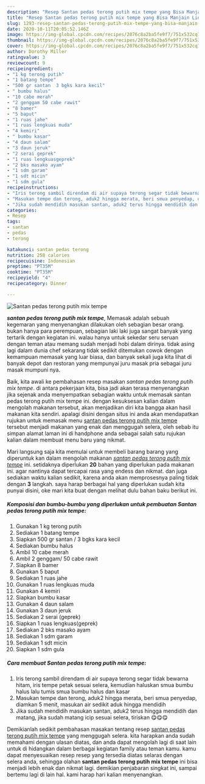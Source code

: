 ```yaml
---
description: "Resep Santan pedas terong putih mix tempe yang Bisa Manjain Lidah"
title: "Resep Santan pedas terong putih mix tempe yang Bisa Manjain Lidah"
slug: 1293-resep-santan-pedas-terong-putih-mix-tempe-yang-bisa-manjain-lidah
date: 2020-10-11T20:05:52.146Z
image: https://img-global.cpcdn.com/recipes/2076c8a2ba5fe9f7/751x532cq70/santan-pedas-terong-putih-mix-tempe-foto-resep-utama.jpg
thumbnail: https://img-global.cpcdn.com/recipes/2076c8a2ba5fe9f7/751x532cq70/santan-pedas-terong-putih-mix-tempe-foto-resep-utama.jpg
cover: https://img-global.cpcdn.com/recipes/2076c8a2ba5fe9f7/751x532cq70/santan-pedas-terong-putih-mix-tempe-foto-resep-utama.jpg
author: Dorothy Miller
ratingvalue: 3
reviewcount: 9
recipeingredient:
- "1 kg terong putih"
- "1 batang tempe"
- "500 gr santan  3 bgks kara kecil"
- " bumbu halus"
- "10 cabe merah"
- "2 genggam 50 cabe rawit"
- "8 bamer"
- "5 baput"
- "1 ruas jahe"
- "1 ruas lengkuas muda"
- "4 kemiri"
- " bumbu kasar"
- "4 daun salam"
- "3 daun jeruk"
- "2 serai geprek"
- "1 ruas lengkuasgeprek"
- "2 bks masako ayam"
- "1 sdm garam"
- "1 sdt micin"
- "1 sdm gula"
recipeinstructions:
- "Iris terong sambil direndam di air supaya terong segar tidak bewarna hitam, iris tempe petak sesuai selera, kemudian haluskan smua bumbu halus lalu tumis smua bumbu halus dan kasar"
- "Masukan tempe dan terong, aduk2 hingga merata, beri smua penyedap, diamkan 5 menit, masukan air sedikit aduk hingga mendidih"
- "Jika sudah mendidih masukan santan, aduk2 terus hingga mendidih dan matang, jika sudah matang icip sesuai selera, tiriskan 😋😋😋"
categories:
- Resep
tags:
- santan
- pedas
- terong

katakunci: santan pedas terong 
nutrition: 258 calories
recipecuisine: Indonesian
preptime: "PT35M"
cooktime: "PT35M"
recipeyield: "4"
recipecategory: Dinner

---
```



![Santan pedas terong putih mix tempe](https://img-global.cpcdn.com/recipes/2076c8a2ba5fe9f7/751x532cq70/santan-pedas-terong-putih-mix-tempe-foto-resep-utama.jpg)

<b><i>santan pedas terong putih mix tempe</i></b>, Memasak adalah sebuah kegemaran yang menyenangkan dilakukan oleh sebagian besar orang. bukan hanya para perempuan, sebagian laki laki juga sangat banyak yang tertarik dengan kegiatan ini. walau hanya untuk sekedar seru seruan dengan teman atau memang sudah menjadi hobi dalam dirinya. tidak asing lagi dalam dunia chef sekarang tidak sedikit ditemukan cowok dengan kemampuan memasak yang luar biasa, dan banyak sekali juga kita lihat di banyak depot dan restoran yang mempunyai juru masak pria sebagai juru masak mumpuni nya.

Baik, kita awali ke pembahasan resep masakan <i>santan pedas terong putih mix tempe</i>. di antara pekerjaan kita, bisa jadi akan terasa menyenangkan jika sejenak anda menyempatkan sebagian waktu untuk memasak santan pedas terong putih mix tempe ini. dengan kesuksesan kalian dalam mengolah makanan tersebut, akan menjadikan diri kita bangga akan hasil makanan kita sendiri. apalagi disini dengan situs ini anda akan mendapatkan rujukan untuk memasak menu <u>santan pedas terong putih mix tempe</u> tersebut menjadi makanan yang enak dan menggugah selera, oleh sebab itu simpan alamat laman ini di handphone anda sebagai salah satu rujukan kalian dalam membuat menu baru yang nikmat.




Mari langsung saja kita memulai untuk membeli barang barang yang diperuntuk kan dalam mengolah makanan <u><i>santan pedas terong putih mix tempe</i></u> ini. setidaknya diperlukan <b>20</b> bahan yang diperlukan pada makanan ini. agar nantinya dapat tercapai rasa yang endess dan nikmat. dan juga sediakan waktu kalian sedikit, karena anda akan memprosesnya paling tidak dengan <b>3</b> langkah. saya harap berbagai hal yang diperlukan sudah kita punyai disini, oke mari kita buat dengan melihat dulu bahan baku berikut ini.

<!--inarticleads1-->

##### Komposisi dan bumbu-bumbu yang diperlukan untuk pembuatan Santan pedas terong putih mix tempe:

1. Gunakan 1 kg terong putih
1. Sediakan 1 batang tempe
1. Siapkan 500 gr santan / 3 bgks kara kecil
1. Sediakan  bumbu halus
1. Ambil 10 cabe merah
1. Ambil 2 genggam/ 50 cabe rawit
1. Siapkan 8 bamer
1. Gunakan 5 baput
1. Sediakan 1 ruas jahe
1. Gunakan 1 ruas lengkuas muda
1. Gunakan 4 kemiri
1. Siapkan  bumbu kasar
1. Gunakan 4 daun salam
1. Gunakan 3 daun jeruk
1. Sediakan 2 serai (geprek)
1. Siapkan 1 ruas lengkuas(geprek)
1. Sediakan 2 bks masako ayam
1. Sediakan 1 sdm garam
1. Sediakan 1 sdt micin
1. Siapkan 1 sdm gula




<!--inarticleads2-->

##### Cara membuat Santan pedas terong putih mix tempe:

1. Iris terong sambil direndam di air supaya terong segar tidak bewarna hitam, iris tempe petak sesuai selera, kemudian haluskan smua bumbu halus lalu tumis smua bumbu halus dan kasar
1. Masukan tempe dan terong, aduk2 hingga merata, beri smua penyedap, diamkan 5 menit, masukan air sedikit aduk hingga mendidih
1. Jika sudah mendidih masukan santan, aduk2 terus hingga mendidih dan matang, jika sudah matang icip sesuai selera, tiriskan 😋😋😋




Demikianlah sedikit pembahasan masakan tentang resep <u>santan pedas terong putih mix tempe</u> yang menggugah selera. kita harapkan anda sudah memahami dengan ulasan diatas, dan anda dapat mengolah lagi di saat lain untuk di hidangkan dalam berbagai kegiatan family atau teman kamu. kamu dapat menyesuaikan resep resep yang tersedia diatas selaras dengan selera anda, sehingga olahan <b>santan pedas terong putih mix tempe</b> ini bisa menjadi lebih enak dan nikmat lagi. demikian penjabaran singkat ini, sampai bertemu lagi di lain hal. kami harap hari kalian menyenangkan.
